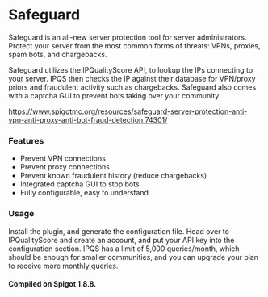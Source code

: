 # Safeguard
Safeguard is an all-new server protection tool for server administrators. Protect your server from the most common forms of threats: VPNs, proxies, spam bots, and chargebacks. 

Safeguard utilizes the IPQualityScore API, to lookup the IPs connecting to your server. IPQS then checks the IP against their database for VPN/proxy priors and fraudulent activity such as chargebacks. Safeguard also comes with a captcha GUI to prevent bots taking over your community. 

https://www.spigotmc.org/resources/safeguard-server-protection-anti-vpn-anti-proxy-anti-bot-fraud-detection.74301/

### Features
* Prevent VPN connections
* Prevent proxy connections
* Prevent known fraudulent history (reduce chargebacks)
* Integrated captcha GUI to stop bots
* Fully configurable, easy to understand

### Usage
Install the plugin, and generate the configuration file. Head over to IPQualityScore and create an account, and put your API key into the configuration section. IPQS has a limit of 5,000 queries/month, which should be enough for smaller communities, and you can upgrade your plan to receive more monthly queries.

#### Compiled on Spigot 1.8.8.
